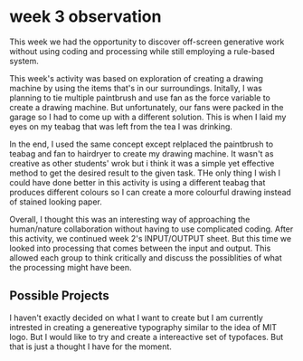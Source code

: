 
<h1>
week 3 observation
</h2>

<p>This week we had the opportunity to discover off-screen generative work without using coding and processing while still employing a rule-based system.</p>
<p> This week's activity was based on exploration of creating a drawing machine by using the items that's in our surroundings. Initally, I was planning to tie multiple paintbrush and use fan as the force variable to create a drawing machine. But unfortunately, our fans were packed in the garage so I had to come up with a different solution. This is when I laid my eyes on my teabag that was left from the tea I was drinking. </p>
<p> In the end, I used the same concept except relplaced the paintbrush to teabag and fan to hairdryer to create my drawing machine. It wasn't as creative as other students' wrok but i think it was a simple yet effective method to get the desired result to the given task. THe only thing I wish I could have done better in this activity is using a different teabag that produces different colours so I can create a more colourful drawing instead of stained looking paper.</p>
<p> Overall, I thought this was an interesting way of approaching the human/nature collaboration without having to use complicated coding. After this activity, we continued week 2's INPUT/OUTPUT sheet. But this time we looked into processing that comes between the input and output. This allowed each group to think critically and discuss the possiblities of what the processing might have been. </p>
<h2> Possible Projects </h2>
<p> I haven't exactly decided on what I want to create but I am currently intrested in creating a genereative typography similar to the idea of MIT logo. But I would like to try and create a intereactive set of typofaces. But that is just a thought I have for the moment. </p>
